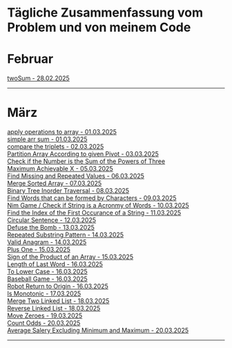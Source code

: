 # Tägliche Zusammenfassung vom Problem und von meinem Code

# Februar

[twoSum - 28.02.2025](feb/28.02.2025/README.md)<hr/>

# März

[apply operations to array - 01.03.2025](mar/01.03.2025/README.md) <br/>
[simple arr sum - 01.03.2025](mar/01.03.2025/README.md) <br/>
[compare the triplets - 02.03.2025](mar/02.03.2025/README.md)<br/>
[Partition Array According to given Pivot - 03.03.2025](mar/03.03.2025/README.md)<br/>
[Check if the Number is the Sum of the Powers of Three](mar/04.03.2025/README.md)<br/>
[Maximum Achievable X - 05.03.2025](mar/05.03.2025/README.md)<br/>
[Find Missing and Repeated Values - 06.03.2025](mar/06.03.2025/README.md)<br/>
[Merge Sorted Array - 07.03.2025](mar/07.03.2025/README.md)<br/>
[Binary Tree Inorder Traversal - 08.03.2025](mar/08.03.2025/README.md)<br/>
[Find Words that can be formed by Characters - 09.03.2025](mar/09.03.2025/README.md)<br/>
[Nim Game / Check if String is a Acronmy of Words - 10.03.2025](mar/10.03.2025/README.md)<br/>
[Find the Index of the First Occurance of a String - 11.03.2025](mar/11.03.2025/README.md)<br/>
[Circular Sentence - 12.03.2025](mar/12.03.2025/README.md)<br/>
[Defuse the Bomb - 13.03.2025](mar/13.03.2025/README.md)<br/>
[Repeated Substring Pattern - 14.03.2025](mar/14.03.2025/README.md)<br/>
[Valid Anagram - 14.03.2025](mar/14.03.2025/README.md)<br/>
[Plus One - 15.03.2025](mar/15.03.2025/README.md)<br/>
[Sign of the Product of an Array - 15.03.2025](mar/15.03.2025/README.md)<br/>
[Length of Last Word - 16.03.2025](mar/16.03.2025/README.md)<br/>
[To Lower Case - 16.03.2025](mar/16.03.2025/README.md)<br/>
[Baseball Game - 16.03.2025](mar/16.03.2025/README.md)<br/>
[Robot Return to Origin - 16.03.2025](mar/16.03.2025/README.md)<br/>
[Is Monotonic - 17.03.2025](mar/17.03.2025/README.md)<br/>
[Merge Two Linked List - 18.03.2025](mar/18.03.2025/README.md)<br/>
[Reverse Linked List - 18.03.2025](mar/18.03.2025/README.md)<br/>
[Move Zeroes - 19.03.2025](mar/19.03.2025/README.md)<br/>
[Count Odds - 20.03.2025](mar/20.03.2025/README.md)<br/>
[Average Salery Excluding Minimum and Maximum - 20.03.2025](mar/20.03.2025/README.md)<br/>

<hr/>
